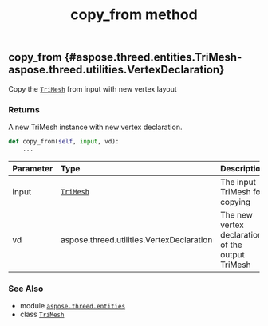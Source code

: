﻿---
title: copy_from method
second_title: Aspose.3D for Python via .NET API References
description: 
type: docs
weight: 40
url: /aspose.threed.entities/trimesh/copy_from/
is_root: false
---

## copy_from {#aspose.threed.entities.TriMesh-aspose.threed.utilities.VertexDeclaration}

Copy the [`TriMesh`](/3d/python-net/aspose.threed.entities/trimesh) from input with new vertex layout


### Returns 


A new TriMesh instance with new vertex declaration.


```python
def copy_from(self, input, vd):
    ...
```


| Parameter | Type | Description |
| :- | :- | :- |
| input | [`TriMesh`](/3d/python-net/aspose.threed.entities/trimesh) | The input TriMesh for copying |
| vd | aspose.threed.utilities.VertexDeclaration | The new vertex declaration of the output TriMesh |



### See Also
* module [`aspose.threed.entities`](../../)
* class [`TriMesh`](/3d/python-net/aspose.threed.entities/trimesh)
